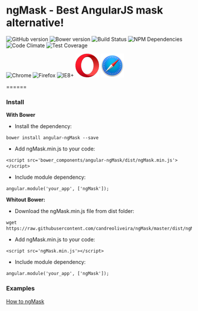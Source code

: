 # ngMask - Best AngularJS mask alternative! 

![GitHub version](https://badge.fury.io/gh/candreoliveira%2FngMask.svg) ![Bower version](https://badge.fury.io/bo/angular-mask.svg) ![Build Status](https://travis-ci.org/candreoliveira/ngMask.svg) ![NPM Dependencies](https://david-dm.org/candreoliveira/ngMask.png) ![Code Climate](https://codeclimate.com/github/candreoliveira/ngMask/badges/gpa.svg) ![Test Coverage](https://codeclimate.com/github/candreoliveira/ngMask/badges/coverage.svg)

![Chrome](https://raw.githubusercontent.com/alrra/browser-logos/master/chrome/chrome_64x64.png) ![Firefox](https://raw.githubusercontent.com/alrra/browser-logos/master/firefox/firefox_64x64.png) ![IE8+](https://raw.githubusercontent.com/alrra/browser-logos/master/internet-explorer/internet-explorer_64x64.png) ![Opera](https://raw.githubusercontent.com/alrra/browser-logos/master/opera/opera_64x64.png) ![Safari](https://raw.githubusercontent.com/alrra/browser-logos/master/safari/safari_64x64.png)

======

### Install

**With Bower**
* Install the dependency:
```
bower install angular-ngMask --save
```
* Add ngMask.min.js to your code:
```
<script src='bower_components/angular-ngMask/dist/ngMask.min.js'></script>
```
* Include module dependency:
```
angular.module('your_app', ['ngMask']);
```

**Whitout Bower:**
* Download the ngMask.min.js file from dist folder:
```
wget https://raw.githubusercontent.com/candreoliveira/ngMask/master/dist/ngMask.min.js
```
* Add ngMask.min.js to your code:
```
<script src='ngMask.min.js'></script>
```
* Include module dependency:
```
angular.module('your_app', ['ngMask']);
```

### Examples
[How to ngMask](http://candreoliveira.github.io/#/ngMask)
